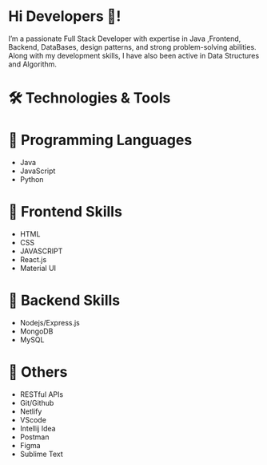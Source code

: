 # Hi Developers 👋!
I’m a passionate Full Stack Developer with expertise in Java ,Frontend, Backend, DataBases, design patterns, and strong problem-solving abilities. Along with my development skills, I have also been active in Data Structures and Algorithm.

# 🛠️  Technologies & Tools

# 🌟 Programming Languages
- Java
- JavaScript
- Python


# 🎨 Frontend Skills
- HTML
- CSS
- JAVASCRIPT
- React.js
- Material UI

  
# 🚀 Backend Skills
- Nodejs/Express.js
- MongoDB
- MySQL

# 🔧 Others

- RESTful APIs
- Git/Github
- Netlify
- VScode
- Intellij Idea
- Postman
- Figma
- Sublime Text


<!---
abhishek-mandavi/abhishek-mandavi is a ✨ special ✨ repository because its `README.md` (this file) appears on your GitHub profile.
You can click the Preview link to take a look at your changes.
--->
